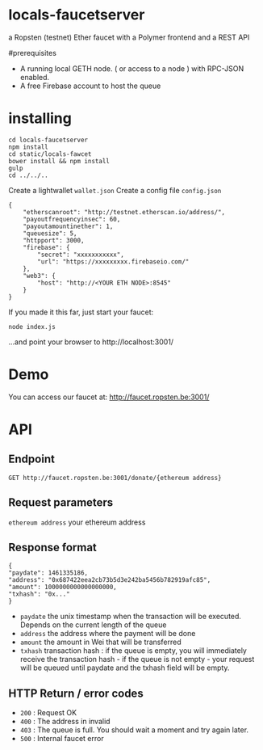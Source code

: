 # locals-faucetserver
a Ropsten (testnet) Ether faucet with a Polymer frontend and a REST API

#prerequisites
- A running local GETH node. ( or access to a node ) with RPC-JSON enabled.
- A free Firebase account to host the queue

# installing


```
cd locals-faucetserver
npm install
cd static/locals-fawcet
bower install && npm install
gulp
cd ../../..
```

Create a lightwallet ```wallet.json```
Create a config file ```config.json```

```
{
	"etherscanroot": "http://testnet.etherscan.io/address/",
	"payoutfrequencyinsec": 60,
	"payoutamountinether": 1,
	"queuesize": 5,
	"httpport": 3000,
	"firebase": {
		"secret": "xxxxxxxxxxx",
		"url": "https://xxxxxxxxx.firebaseio.com/"
	},
	"web3": {
		"host": "http://<YOUR ETH NODE>:8545"
	}
}
```

If you made it this far, just start your faucet:

```
node index.js
```

...and point your browser to http://localhost:3001/

# Demo

You can access our faucet at:
http://faucet.ropsten.be:3001/

# API

## Endpoint
```GET http://faucet.ropsten.be:3001/donate/{ethereum address}```

## Request parameters
```ethereum address``` your ethereum address

## Response format
```
{
"paydate": 1461335186,
"address": "0x687422eea2cb73b5d3e242ba5456b782919afc85",
"amount": 1000000000000000000,
"txhash": "0x..."
}
```

* ```paydate``` the unix timestamp when the transaction will be executed. Depends on the current length of the queue
* ```address``` the address where the payment will be done
* ```amount``` the amount in Wei that will be transferred
* ```txhash``` transaction hash : if the queue is empty, you will immediately receive the transaction hash - if the queue is not empty - your request will be queued until paydate and the txhash field will be empty.

## HTTP Return / error codes

* ```200``` : Request OK
* ```400``` : The address in invalid
* ```403``` : The queue is full. You should wait a moment and try again later. 
* ```500``` : Internal faucet error











